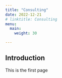 ```yaml
---
title: "Consulting"
date: 2022-12-21
# linktitle: Consulting
menu:
  main:
    weight: 30

---
```

## Introduction

This is the first page

